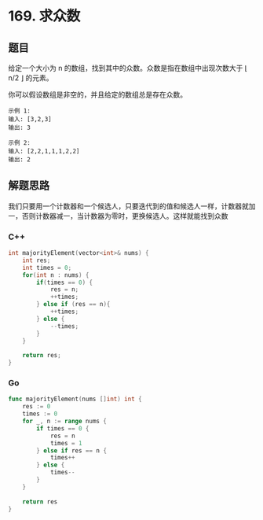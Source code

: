 # 169. 求众数

## 题目
给定一个大小为 n 的数组，找到其中的众数。众数是指在数组中出现次数大于 ⌊ n/2 ⌋ 的元素。

你可以假设数组是非空的，并且给定的数组总是存在众数。

```
示例 1:
输入: [3,2,3]
输出: 3
```

```
示例 2:
输入: [2,2,1,1,1,2,2]
输出: 2
```


## 解题思路
我们只要用一个计数器和一个候选人，只要迭代到的值和候选人一样，计数器就加一，否则计数器减一，当计数器为零时，更换候选人。这样就能找到众数

### C++
```cpp
int majorityElement(vector<int>& nums) {
    int res;
    int times = 0;
    for(int n : nums) {
        if(times == 0) {
            res = n;
            ++times;
        } else if (res == n){
            ++times;
        } else {
            --times;
        }
    }
    
    return res;
}
```

### Go
```go
func majorityElement(nums []int) int {
    res := 0
    times := 0
    for _, n := range nums {
        if times == 0 {
            res = n
            times = 1
        } else if res == n {
            times++
        } else {
            times--
        }
    }
    
    return res
}
```
